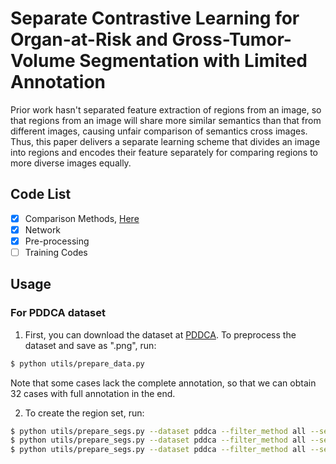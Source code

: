 # Separate Contrastive Learning for Organ-at-Risk and Gross-Tumor-Volume Segmentation with Limited Annotation

Prior work hasn't separated feature extraction of regions from an image, so that regions from an image will share more similar semantics than that from different images, causing unfair comparison of semantics cross images. Thus, this paper delivers a separate learning scheme that divides an image into regions and encodes their feature separately for comparing regions to more diverse images equally.

## Code List

- [x] Comparison Methods, [Here](https://github.com/jcwang123/AwesomeContrastiveLearning)
- [x] Network
- [x] Pre-processing
- [ ] Training Codes

## Usage

### For PDDCA dataset

1. First, you can download the dataset at [PDDCA](https://www.imagenglab.com/newsite/pddca/). To preprocess the dataset and save as ".png", run:

```bash
$ python utils/prepare_data.py
```

Note that some cases lack the complete annotation, so that we can obtain 32 cases with full annotation in the end.

2. To create the region set, run:

```bash
$ python utils/prepare_segs.py --dataset pddca --filter_method all --seg_method fb --min_size 400
$ python utils/prepare_segs.py --dataset pddca --filter_method all --seg_method slic --n_segments 32
$ python utils/prepare_segs.py --dataset pddca --filter_method all --seg_method slice --n_segments 32
```
